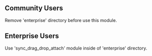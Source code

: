 Community Users
---------------

Remove 'enterprise' directory before use  this module.

Enterprise Users
----------------

Use 'sync_drag_drop_attach' module inside of 'enterprise' directory.